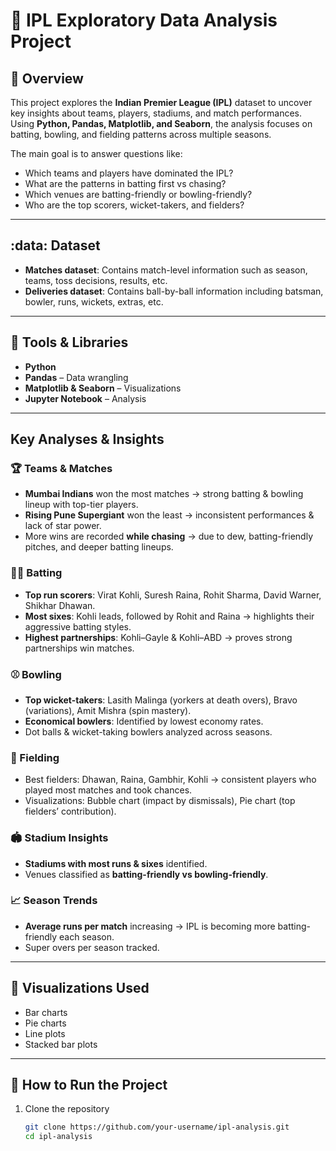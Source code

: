 # 🏏 IPL Exploratory Data Analysis Project  

## 📌 Overview  
This project explores the **Indian Premier League (IPL)** dataset to uncover key insights about teams, players, stadiums, and match performances. Using **Python, Pandas, Matplotlib, and Seaborn**, the analysis focuses on batting, bowling, and fielding patterns across multiple seasons.  

The main goal is to answer questions like:  
- Which teams and players have dominated the IPL?  
- What are the patterns in batting first vs chasing?  
- Which venues are batting-friendly or bowling-friendly?  
- Who are the top scorers, wicket-takers, and fielders?  

---

## :data: Dataset  
- **Matches dataset**: Contains match-level information such as season, teams, toss decisions, results, etc.  
- **Deliveries dataset**: Contains ball-by-ball information including batsman, bowler, runs, wickets, extras, etc.  

---

## 🧰 Tools & Libraries  
- **Python**  
- **Pandas** – Data wrangling  
- **Matplotlib & Seaborn** – Visualizations  
- **Jupyter Notebook** – Analysis  

---

##  Key Analyses & Insights  

### 🏆 Teams & Matches  
- **Mumbai Indians** won the most matches → strong batting & bowling lineup with top-tier players.  
- **Rising Pune Supergiant** won the least → inconsistent performances & lack of star power.  
- More wins are recorded **while chasing** → due to dew, batting-friendly pitches, and deeper batting lineups.  

### 👨‍🏏 Batting  
- **Top run scorers**: Virat Kohli, Suresh Raina, Rohit Sharma, David Warner, Shikhar Dhawan.  
- **Most sixes**: Kohli leads, followed by Rohit and Raina → highlights their aggressive batting styles.  
- **Highest partnerships**: Kohli–Gayle & Kohli–ABD → proves strong partnerships win matches.  

### ⚾ Bowling  
- **Top wicket-takers**: Lasith Malinga (yorkers at death overs), Bravo (variations), Amit Mishra (spin mastery).  
- **Economical bowlers**: Identified by lowest economy rates.  
- Dot balls & wicket-taking bowlers analyzed across seasons.  

### 🧤 Fielding  
- Best fielders: Dhawan, Raina, Gambhir, Kohli → consistent players who played most matches and took chances.  
- Visualizations: Bubble chart (impact by dismissals), Pie chart (top fielders’ contribution).  

### 🏟️ Stadium Insights  
- **Stadiums with most runs & sixes** identified.  
- Venues classified as **batting-friendly vs bowling-friendly**.  

### 📈 Season Trends  
- **Average runs per match** increasing → IPL is becoming more batting-friendly each season.  
- Super overs per season tracked.  

---

## 📍 Visualizations Used  
- Bar charts  
- Pie charts    
- Line plots  
- Stacked bar plots  

---

## 🚀 How to Run the Project  
1. Clone the repository  
   ```bash
   git clone https://github.com/your-username/ipl-analysis.git
   cd ipl-analysis

